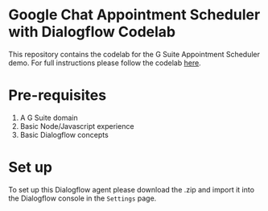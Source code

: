 # Google Chat Appointment Scheduler with Dialogflow Codelab

This repository contains the codelab for the G Suite Appointment Scheduler demo. For full instructions
please follow the codelab [here](https://docs.google.com/document/d/1grAlcFVNLUrZUFAPZsU0uJCz3a7gZO2kA0bZIhkGVwg/edit#).

# Pre-requisites

1. A G Suite domain
1. Basic Node/Javascript experience
1. Basic Dialogflow concepts

# Set up

To set up this Dialogflow agent please download the .zip and import it into 
the Dialogflow console in the `Settings` page.
